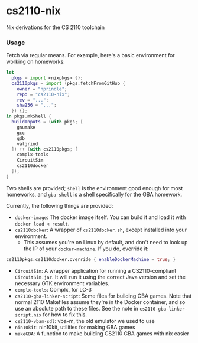 # cs2110-nix

Nix derivations for the CS 2110 toolchain

### Usage

Fetch via regular means. For example, here's a basic environment for working on
homeworks:

```nix
let
  pkgs = import <nixpkgs> {};
  cs2110pkgs = import (pkgs.fetchFromGitHub {
    owner = "nprindle";
    repo = "cs2110-nix";
    rev = "...";
    sha256 = "...";
  }) {};
in pkgs.mkShell {
  buildInputs = (with pkgs; [
    gnumake
    gcc
    gdb
    valgrind
  ]) ++ (with cs2110pkgs; [
    complx-tools
    CircuitSim
    cs2110docker
  ]);
}
```

Two shells are provided; `shell` is the environment good enough for most
homeworks, and `gba-shell` is a shell specifically for the GBA homework.

Currently, the following things are provided:
- `docker-image`: The docker image itself. You can build it and load it with `docker load < result`.
- `cs2110docker`: A wrapper of `cs2110docker.sh`, except installed into your environment.
    - This assumes you're on Linux by default, and don't need to look up the IP
      of your `docker-machine`. If you do, override it:

```nix
cs2110pkgs.cs2110docker.override { enableDockerMachine = true; }
```

- `CircuitSim`: A wrapper application for running a CS2110-compliant
  `CircuitSim.jar`. It will run it using the correct Java version and set the
  necessary GTK environment variables.
- `complx-tools`: Complx, for LC-3
- `cs2110-gba-linker-script`: Some files for building GBA games. Note that
  normal 2110 Makefiles assume they're in the Docker container, and so use an
  absolute path to these files. See the note in `cs2110-gba-linker-script.nix`
  for how to fix this.
- `cs2110-vbam-sdl`: vba-m, the old emulator we used to use
- `nin10kit`: nin10kit, utilities for making GBA games
- `makeGBA`: A function to make building CS2110 GBA games with nix easier

